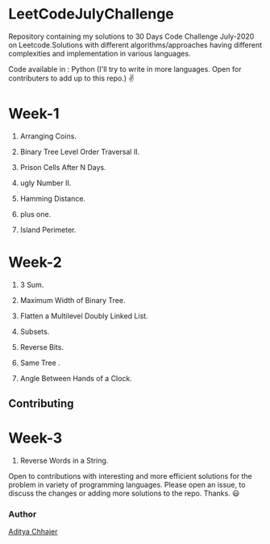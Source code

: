 # LeetCodeJulyChallenge
Repository containing my solutions to 30 Days Code Challenge July-2020 on Leetcode.Solutions with different algorithms/approaches having different complexities and implementation in various languages.

Code available in : Python (I'll try to write in more languages. Open for contributers to add up to this repo.) ✌️

<h1>Week-1</h1>

1. Arranging Coins.<p>
2. Binary Tree Level Order Traversal II. <p>
3. Prison Cells After N Days. <p>
4. ugly Number II.<p>
5. Hamming Distance. <p>
6. plus one. <p>
7. Island Perimeter. <p>
  
<h1>Week-2</h1>

1. 3 Sum.<p>
2. Maximum Width of Binary Tree. <p>
3. Flatten a Multilevel Doubly Linked List. <p>
4. Subsets. <p>
5. Reverse Bits. <p>
6. Same Tree .<p>
7. Angle Between Hands of a Clock. <p>
<h2>Contributing</h2>

<h1>Week-3</h1>

1. Reverse Words in a String. <p>

Open to contributions with interesting and more efficient solutions for the problem in variety of programming languages. Please open an issue, to discuss the changes or adding more solutions to the repo. Thanks. 😃

<h3>Author</h3>

[Aditya Chhajer](https://github.com/adityachhajer)
